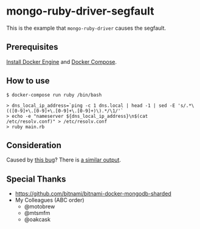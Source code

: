 # mongo-ruby-driver-segfault

This is the example that `mongo-ruby-driver` causes the segfault.

## Prerequisites

[Install Docker Engine](https://docs.docker.com/engine/install/) and [Docker Compose](https://docs.docker.com/compose/install/).

## How to use

```
$ docker-compose run ruby /bin/bash

> dns_local_ip_address=`ping -c 1 dns.local | head -1 | sed -E 's/.*\(([0-9]+\.[0-9]+\.[0-9]+\.[0-9]+)\).*/\1/'`
> echo -e "nameserver ${dns_local_ip_address}\n$(cat /etc/resolv.conf)" > /etc/resolv.conf
> ruby main.rb
```

## Consideration

Caused by [this bug](https://bugs.ruby-lang.org/issues/16288)?
There is [a similar output](https://github.com/ruby-concurrency/concurrent-ruby/issues/808#issuecomment-534944201).

## Special Thanks

- https://github.com/bitnami/bitnami-docker-mongodb-sharded
- My Colleagues (ABC order)
  - @motobrew
  - @mtsmfm
  - @oakcask
